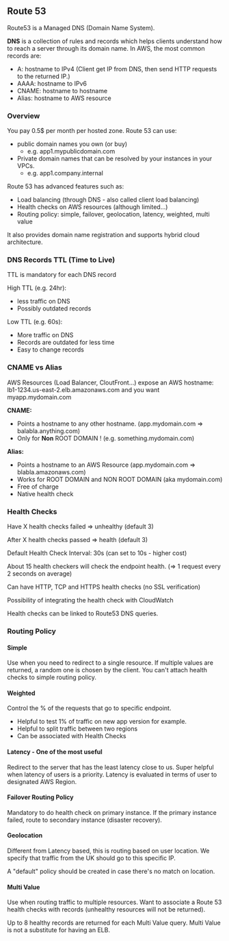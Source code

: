 ## Route 53

Route53 is a Managed DNS (Domain Name System).

**DNS** is a collection of rules and records which helps clients understand how to reach a server through its domain name. In AWS, the most common records are:

- A: hostname to IPv4 (Client get IP from DNS, then send HTTP requests to the returned IP.)
- AAAA: hostname to IPv6
- CNAME: hostname to hostname
- Alias: hostname to AWS resource

### Overview

You pay 0.5$ per month per hosted zone. Route 53 can use:

- public domain names you own (or buy)
  - e.g. app1.mypublicdomain.com
- Private domain names that can be resolved by  your instances in your VPCs.
  - e.g. app1.company.internal

Route 53 has advanced features such as:

- Load balancing (through DNS - also called client load balancing)
- Health checks on AWS resources (although limited...)
- Routing policy: simple, failover, geolocation, latency, weighted, multi value

It also provides domain name registration and supports hybrid cloud architecture.  

### DNS Records TTL (Time to Live)

TTL is mandatory for each DNS record

High TTL (e.g. 24hr):

- less traffic on DNS
- Possibly outdated records

Low TTL (e.g. 60s):

- More traffic on DNS
- Records are outdated for less time
- Easy to change records

### CNAME vs Alias

AWS Resources (Load Balancer, CloutFront...) expose an AWS hostname: lb1-1234.us-east-2.elb.amazonaws.com and you want myapp.mydomain.com

**CNAME:**

- Points a hostname to any other hostname. (app.mydomain.com => balabla.anything.com)
- Only for **Non** ROOT DOMAIN ! (e.g. something.mydomain.com)

**Alias:**

- Points a hostname to an AWS Resource (app.mydomain.com => blabla.amazonaws.com)
- Works for ROOT DOMAIN and NON ROOT DOMAIN (aka mydomain.com)
- Free of charge
- Native health check

### Health Checks

Have X health checks failed => unhealthy (default 3)

After X health checks passed => health (default 3)

Default Health Check Interval: 30s (can set to 10s - higher cost)

About 15 health checkers will check the endpoint health. (=> 1 request every 2 seconds on average)

Can have HTTP, TCP and HTTPS health checks (no SSL verification)

Possibility of integrating the health check with CloudWatch

Health checks can be linked to Route53 DNS queries.

### Routing Policy

#### Simple

Use when you need to redirect to a single resource. If multiple values are returned, a random one is chosen by the client. You can't attach health checks to simple routing policy.

#### Weighted

Control the % of the requests that go to specific endpoint.

- Helpful to test 1% of traffic on new app version for example. 
- Helpful to split traffic between two regions
- Can be associated with Health Checks

#### Latency - One of the most useful

Redirect to the server that has the least latency close to us. Super helpful when latency of users is a priority.   Latency is evaluated in terms of user to designated AWS Region.

#### Failover Routing Policy

Mandatory to do health check on primary instance. If the primary instance failed, route to secondary instance (disaster recovery).

#### Geolocation

Different from Latency based, this is routing based on user location. We specify that traffic from the UK should go to this specific IP.

A "default" policy should be created in case there's no match on location.

#### Multi Value

Use when routing traffic to multiple resources. Want to associate a Route 53 health checks with records (unhealthy resources will not be returned). 

Up to 8 healthy records are returned for each Multi Value query. Multi Value is not a substitute for having an ELB.
